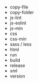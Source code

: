 
###
* copy-file
* copy-folder
* js-lint
* js-eslint
* js-min
* css
* css-min
* sass / less
* html
* run
* build
* release
* xml
* version



